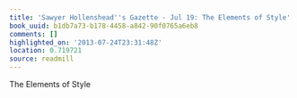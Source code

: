 ```yaml
---
title: 'Sawyer Hollenshead''s Gazette - Jul 19: The Elements of Style'
book_uuid: b1db7a73-b178-4458-a842-90f0765a6eb8
comments: []
highlighted_on: '2013-07-24T23:31:48Z'
location: 0.719721
source: readmill
---
```


The Elements of Style